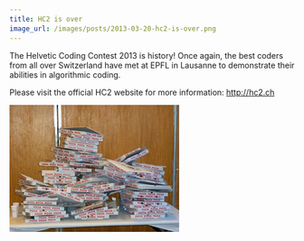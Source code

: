 ```yaml
---
title: HC2 is over
image_url: /images/posts/2013-03-20-hc2-is-over.png
---
```


The Helvetic Coding Contest 2013 is history! Once again, the best coders from all over Switzerland have met at EPFL in Lausanne to demonstrate their abilities in algorithmic coding. 

Please visit the official HC2 website for more information: http://hc2.ch

![Image](/images/posts/2013-03-20-hc2-is-over.png)
